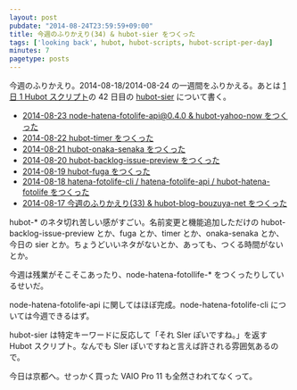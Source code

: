 ```yaml
---
layout: post
pubdate: "2014-08-24T23:59:59+09:00"
title: 今週のふりかえり(34) & hubot-sier をつくった
tags: ['looking back', hubot, hubot-scripts, hubot-script-per-day]
minutes: 7
pagetype: posts
---
```

今週のふりかえり。2014-08-18/2014-08-24 の一週間をふりかえる。あとは [1 日 1 Hubot スクリプト][hubot-script-per-day]の 42 日目の [hubot-sier][gh:bouzuya/hubot-sier] について書く。

- [2014-08-23 node-hatena-fotolife-api@0.4.0 & hubot-yahoo-now をつくった][2014-08-23]
- [2014-08-22 hubot-timer をつくった][2014-08-22]
- [2014-08-21 hubot-onaka-senaka をつくった][2014-08-21]
- [2014-08-20 hubot-backlog-issue-preview をつくった][2014-08-20]
- [2014-08-19 hubot-fuga をつくった][2014-08-19]
- [2014-08-18 hatena-fotolife-cli / hatena-fotolife-api / hubot-hatena-fotolife をつくった][2014-08-18]
- [2014-08-17 今週のふりかえり(33) & hubot-blog-bouzuya-net をつくった][2014-08-17]

hubot-* のネタ切れ苦しい感がすごい。名前変更と機能追加しただけの hubot-backlog-issue-preview とか、fuga とか、timer とか、onaka-senaka とか、今日の sier とか。ちょうどいいネタがないとか、あっても、つくる時間がないとか。

今週は残業がそこそこあったり、node-hatena-fotollife-* をつくったりしているせいだ。

node-hatena-fotolife-api に関してはほぼ完成。node-hatena-fotolife-cli については今週できるはず。

hubot-sier は特定キーワードに反応して「それ SIer ぽいですね。」を返す Hubot スクリプト。なんでも SIer ぽいですねと言えば許される雰囲気あるので。

今日は京都へ。せっかく買った VAIO Pro 11 も全然さわれてなくって。

[2014-08-23]: http://blog.bouzuya.net/2014/08/23/
[2014-08-22]: http://blog.bouzuya.net/2014/08/22/
[2014-08-21]: http://blog.bouzuya.net/2014/08/21/
[2014-08-20]: http://blog.bouzuya.net/2014/08/20/
[2014-08-19]: http://blog.bouzuya.net/2014/08/19/
[2014-08-18]: http://blog.bouzuya.net/2014/08/18/
[2014-08-17]: http://blog.bouzuya.net/2014/08/17/
[gh:bouzuya/hubot-sier]: https://github.com/bouzuya/hubot-sier
[hubot-script-per-day]: http://blog.bouzuya.net/posts?tags=hubot-script-per-day
